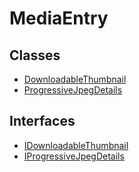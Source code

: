 # MediaEntry

## Classes

- [DownloadableThumbnail](classes/DownloadableThumbnail.md)
- [ProgressiveJpegDetails](classes/ProgressiveJpegDetails.md)

## Interfaces

- [IDownloadableThumbnail](interfaces/IDownloadableThumbnail.md)
- [IProgressiveJpegDetails](interfaces/IProgressiveJpegDetails.md)
